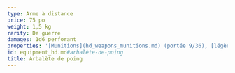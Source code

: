 ```yaml
---
type: Arme à distance
price: 75 po
weight: 1,5 kg
rarity: De guerre
damages: 1d6 perforant
properties: '[Munitions](hd_weapons_munitions.md) (portée 9/36), [légère](hd_weapons_legere.md), [chargement](hd_weapons_chargement.md)'
id: equipment_hd.md#arbalète-de-poing
title: Arbalète de poing
---
```


